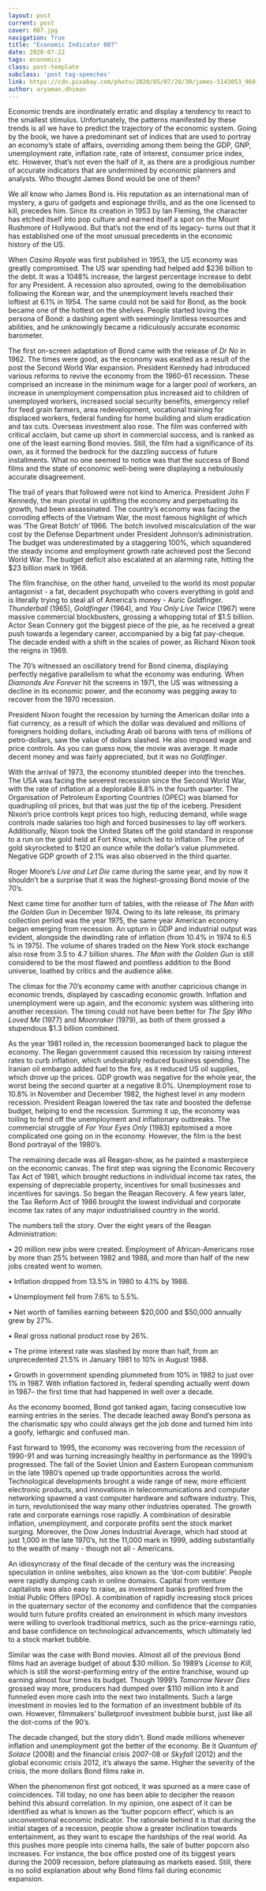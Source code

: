 ```yaml
---
layout: post
current: post
cover: 007.jpg
navigation: True
title: "Economic Indicator 007"
date: 2020-07-22
tags: economics
class: post-template
subclass: 'post tag-speeches'
link: https://cdn.pixabay.com/photo/2020/05/07/20/30/james-5143053_960_720.jpg
author: aryaman.dhiman
---
```

Economic trends are inordinately erratic and display a tendency to react to the smallest stimulus. Unfortunately, the patterns manifested by these trends is all we have to predict the trajectory of the economic system. Going by the book, we have a predominant set of indices that are used to portray an economy’s state of affairs, overriding among them being the GDP, GNP, unemployment rate, inflation rate, rate of interest, consumer price index, etc. However, that’s not even the half of it, as there are a prodigious number of accurate indicators that are undermined by economic planners and analysts. Who thought James Bond would be one of them?

  

We all know who James Bond is. His reputation as an international man of mystery, a guru of gadgets and espionage thrills, and as the one licensed to kill, precedes him. Since its creation in 1953 by Ian Fleming, the character has etched itself into pop culture and earned itself a spot on the Mount Rushmore of Hollywood. But that’s not the end of its legacy- turns out that it has established one of the most unusual precedents in the economic history of the US.

  

When *Casino Royale* was first published in 1953, the US economy was greatly compromised. The US war spending had helped add $236 billion to the debt. It was a 1048% increase, the largest percentage increase to debt for any President. A recession also sprouted, owing to the demobilisation following the Korean war, and the unemployment levels reached their loftiest at 6.1% in 1954. The same could not be said for Bond, as the book became one of the hottest on the shelves. People started loving the persona of Bond: a dashing agent with seemingly limitless resources and abilities, and he unknowingly became a ridiculously accurate economic barometer.

  

The first on-screen adaptation of Bond came with the release of *Dr No* in 1962. The times were good, as the economy was exalted as a result of the post the Second World War expansion. President Kennedy had introduced various reforms to revive the economy from the 1960-61 recession. These comprised an increase in the minimum wage for a larger pool of workers, an increase in unemployment compensation plus increased aid to children of unemployed workers, increased social security benefits, emergency relief for feed grain farmers, area redevelopment, vocational training for displaced workers, federal funding for home building and slum eradication and tax cuts. Overseas investment also rose. The film was conferred with critical acclaim, but came up short in commercial success, and is ranked as one of the least earning Bond movies. Still, the film had a significance of its own, as it formed the bedrock for the dazzling success of future installments. What no one seemed to notice was that the success of Bond films and the state of economic well-being were displaying a nebulously accurate disagreement.

  

The trail of years that followed were not kind to America. President John F Kennedy, the man pivotal in uplifting the economy and perpetuating its growth, had been assassinated. The country’s economy was facing the corroding effects of the Vietnam War, the most famous highlight of which was ‘The Great Botch’ of 1966. The botch involved miscalculation of the war cost by the Defense Department under President Johnson’s administration. The budget was underestimated by a staggering 100%, which squandered the steady income and employment growth rate achieved post the Second World War. The budget deficit also escalated at an alarming rate, hitting the $23 billion mark in 1968.

  

The film franchise, on the other hand, unveiled to the world its most popular antagonist - a fat, decadent psychopath who covers everything in gold and is literally trying to steal all of America’s money - Auric Goldfinger. *Thunderball* (1965), *Goldfinger* (1964), and *You Only Live Twice* (1967) were massive commercial blockbusters, grossing a whopping total of $1.5 billion. Actor Sean Connery got the biggest piece of the pie, as he received a great push towards a legendary career, accompanied by a big fat pay-cheque. The decade ended with a shift in the scales of power, as Richard Nixon took the reigns in 1969.

  

The 70’s witnessed an oscillatory trend for Bond cinema, displaying perfectly negative parallelism to what the economy was enduring. When *Diamonds Are Forever* hit the screens in 1971, the US was witnessing a decline in its economic power, and the economy was pegging away to recover from the 1970 recession.

  

President Nixon fought the recession by turning the American dollar into a fiat currency, as a result of which the dollar was devalued and millions of foreigners holding dollars, including Arab oil barons with tens of millions of petro-dollars, saw the value of dollars slashed. He also imposed wage and price controls. As you can guess now, the movie was average. It made decent money and was fairly appreciated, but it was no *Goldfinger*.

  

With the arrival of 1973, the economy stumbled deeper into the trenches. The USA was facing the severest recession since the Second World War, with the rate of inflation at a deplorable 8.8% in the fourth quarter. The Organisation of Petroleum Exporting Countries (OPEC) was blamed for quadrupling oil prices, but that was just the tip of the iceberg. President Nixon’s price controls kept prices too high, reducing demand, while wage controls made salaries too high and forced businesses to lay off workers. Additionally, Nixon took the United States off the gold standard in response to a run on the gold held at Fort Knox, which led to inflation. The price of gold skyrocketed to $120 an ounce while the dollar’s value plummeted. Negative GDP growth of 2.1% was also observed in the third quarter.

  

Roger Moore’s *Live and Let Die* came during the same year, and by now it shouldn’t be a surprise that it was the highest-grossing Bond movie of the 70’s.

  

Next came time for another turn of tables, with the release of *The Man with the Golden Gun* in December 1974. Owing to its late release, its primary collection period was the year 1975, the same year American economy began emerging from recession. An upturn in GDP and industrial output was evident, alongside the dwindling rate of inflation (from 10.4% in 1974 to 6.5 % in 1975). The volume of shares traded on the New York stock exchange also rose from 3.5 to 4.7 billion shares. *The Man with the Golden Gun* is still considered to be the most flawed and pointless addition to the Bond universe, loathed by critics and the audience alike.

  

The climax for the 70’s economy came with another capricious change in economic trends, displayed by cascading economic growth. Inflation and unemployment were up again, and the economic system was slithering into another recession. The timing could not have been better for *The Spy Who Loved Me* (1977) and *Moonraker* (1979), as both of them grossed a stupendous $1.3 billion combined.

  

As the year 1981 rolled in, the recession boomeranged back to plague the economy. The Regan government caused this recession by raising interest rates to curb inflation, which undesirably reduced business spending. The Iranian oil embargo added fuel to the fire, as it reduced US oil supplies, which drove up the prices. GDP growth was negative for the whole year, the worst being the second quarter at a negative 8.0%. Unemployment rose to 10.8% in November and December 1982, the highest level in any modern recession. President Reagan lowered the tax rate and boosted the defense budget, helping to end the recession. Summing it up, the economy was toiling to fend off the unemployment and inflationary outbreaks. The commercial struggle of *For Your Eyes Only* (1983) epitomised a more complicated one going on in the economy. However, the film is the best Bond portrayal of the 1980’s.

The remaining decade was all Reagan-show, as he painted a masterpiece on the economic canvas. The first step was signing the Economic Recovery Tax Act of 1981, which brought reductions in individual income tax rates, the expensing of depreciable property, incentives for small businesses and incentives for savings. So began the Reagan Recovery. A few years later, the Tax Reform Act of 1986 brought the lowest individual and corporate income tax rates of any major industrialised country in the world.

  

The numbers tell the story. Over the eight years of the Reagan Administration:

• 20 million new jobs were created. Employment of African-Americans rose by more than 25% between 1982 and 1988, and more than half of the new jobs created went to women.

• Inflation dropped from 13.5% in 1980 to 4.1% by 1988.

• Unemployment fell from 7.6% to 5.5%.

• Net worth of families earning between $20,000 and $50,000 annually grew by 27%.

• Real gross national product rose by 26%.

• The prime interest rate was slashed by more than half, from an unprecedented 21.5% in January 1981 to 10% in August 1988.

• Growth in government spending plummeted from 10% in 1982 to just over 1% in 1987. With inflation factored in, federal spending actually went down in 1987– the first time that had happened in well over a decade.

  

As the economy boomed, Bond got tanked again, facing consecutive low earning entries in the series. The decade leached away Bond’s persona as the charismatic spy who could always get the job done and turned him into a goofy, lethargic and confused man.

  

Fast forward to 1995, the economy was recovering from the recession of 1990-91 and was turning increasingly healthy in performance as the 1990’s progressed. The fall of the Soviet Union and Eastern European communism in the late 1980’s opened up trade opportunities across the world. Technological developments brought a wide range of new, more efficient electronic products, and innovations in telecommunications and computer networking spawned a vast computer hardware and software industry. This, in turn, revolutionised the way many other industries operated. The growth rate and corporate earnings rose rapidly. A combination of desirable inflation, unemployment, and corporate profits sent the stock market surging. Moreover, the Dow Jones Industrial Average, which had stood at just 1,000 in the late 1970’s, hit the 11,000 mark in 1999, adding substantially to the wealth of many - though not all - Americans.

  

An idiosyncrasy of the final decade of the century was the increasing speculation in online websites, also known as the ‘dot-com bubble’. People were rapidly dumping cash in online domains. Capital from venture capitalists was also easy to raise, as investment banks profited from the Initial Public Offers (IPOs). A combination of rapidly increasing stock prices in the quaternary sector of the economy and confidence that the companies would turn future profits created an environment in which many investors were willing to overlook traditional metrics, such as the price-earnings ratio, and base confidence on technological advancements, which ultimately led to a stock market bubble.

Similar was the case with Bond movies. Almost all of the previous Bond films had an average budget of about $30 million. So 1989’s *License to Kill*, which is still the worst-performing entry of the entire franchise, wound up earning almost four times its budget. Though 1999’s *Tomorrow Never Dies* grossed way more, producers had dumped over $110 million into it and funneled even more cash into the next two installments. Such a large investment in movies led to the formation of an investment bubble of its own. However, filmmakers’ bulletproof investment bubble burst, just like all the dot-coms of the 90’s.

  

The decade changed, but the story didn’t. Bond made millions whenever inflation and unemployment got the better of the economy. Be it *Quantum of Solace* (2008) and the financial crisis 2007-08 or *Skyfall* (2012) and the global economic crisis 2012, it’s always the same. Higher the severity of the crisis, the more dollars Bond films rake in.

  

When the phenomenon first got noticed, it was spurned as a mere case of coincidences. Till today, no one has been able to decipher the reason behind this absurd correlation. In my opinion, one aspect of it can be identified as what is known as the ‘butter popcorn effect’, which is an unconventional economic indicator. The rationale behind it is that during the initial stages of a recession, people show a greater inclination towards entertainment, as they want to escape the hardships of the real world. As this pushes more people into cinema halls, the sale of butter popcorn also increases. For instance, the box office posted one of its biggest years during the 2009 recession, before plateauing as markets eased. Still, there is no solid explanation about why Bond films fail during economic expansion.
